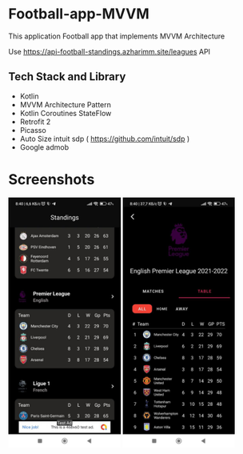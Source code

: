 # Football-app-MVVM
This application Football app that implements MVVM Architecture 

Use https://api-football-standings.azharimm.site/leagues API
<H2>Tech Stack and Library</H2>

- Kotlin
- MVVM Architecture Pattern
- Kotlin Coroutines StateFlow
- Retrofit 2
- Picasso
- Auto Size intuit sdp ( https://github.com/intuit/sdp )
- Google admob


# Screenshots
<a href="https://github.com/Ilhom0549/Football-app-MVVM/blob/master/screenshots/first.jpg" target="_blank"><img src="https://github.com/Ilhom0549/Football-app-MVVM/blob/master/screenshots/first.jpg" height="500"></a>
<a href="https://github.com/Ilhom0549/Football-app-MVVM/blob/master/screenshots/second.jpg" target="_blank"><img src="https://github.com/Ilhom0549/Football-app-MVVM/blob/master/screenshots/second.jpg" height="500"></a>
